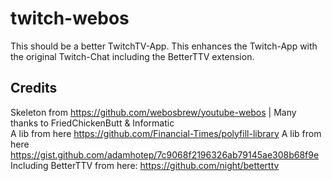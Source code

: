 # twitch-webos  
This should be a better TwitchTV-App.
This enhances the Twitch-App with the original Twitch-Chat including the BetterTTV extension.  
  
## Credits  
Skeleton from https://github.com/webosbrew/youtube-webos | Many thanks to FriedChickenButt & Informatic  
A lib from here https://github.com/Financial-Times/polyfill-library
A lib from here https://gist.github.com/adamhotep/7c9068f2196326ab79145ae308b68f9e
Including BetterTTV from here: https://github.com/night/betterttv